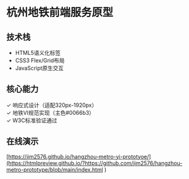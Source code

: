 # 杭州地铁前端服务原型

## 技术栈
- HTML5语义化标签
- CSS3 Flex/Grid布局
- JavaScript原生交互

## 核心能力
✓ 响应式设计（适配320px-1920px）  
✓ 地铁VI规范实现（主色#0066b3）  
✓ W3C标准验证通过  

## 在线演示
[https://jim2576.github.io/hangzhou-metro-yi-prototyoe/](https://htmlpreview.github.io/?https://github.com/jim2576/hangzhou-metro-prototype/blob/main/index.html )

